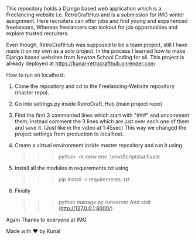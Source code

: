 This repository holds a Django based web application which is a Freelancing website i.e. RetroCraftHub and is a submission for IMG winter assignment.
Here recruiters can offer jobs and find young and experienced freelancers,
Whereas freelancers can lookout for job opportunities and explore trusted recruiters.

Even though, RetroCraftHub was supposed to be a team project, still I have made it on my own as a solo project.
In the process I learned how to make Django based websites from Newton School Coding for all.
This project is already deployed at https://kunal-retrocrafthub.onrender.com 

How to run on localhost:
1) Clone the repository and cd to the Freelancing-Website repository (master repo).
   
2) Go into settings.py inside RetroCraft_Hub (main project repo)
   
3) Find the first 3 commented lines which start with "###" and uncomment them, instead comment the 3 lines which are just over each one of them and save it. (Just like in the video at 1:45sec)
   This way we changed the project settings from production to localhost.
   
4) Create a virtual environment inside master repository and run it using
   >>> python -m venv env
   >>> .\env\Scripts\activate
   
5) Install all the modules in requirements.txt using
   >>> pip install -r requirements. txt
   
6) Finally
   >>> python manage.py runserver
   And visit (http://127.0.0.1:8000/)

Again Thanks to everyone at IMG

Made with ❤︎ by Kunal
